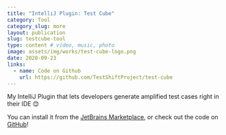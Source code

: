 ```yaml
---
title: "IntelliJ Plugin: Test Cube"
category: Tool
category_slug: more
layout: publication
slug: testcube-tool
type: content # video, music, photo
image: assets/img/works/test-cube-logo.png
date: 2020-09-23
links:
  - name: Code on Github
    url: https://github.com/TestShiftProject/test-cube
---
```


My IntelliJ Plugin that lets developers generate amplified test cases right in their IDE 😊

You can install it from the [JetBrains Marketplace](https://plugins.jetbrains.com/plugin/14678-test-cube), or check out the code on [GitHub](https://github.com/TestShiftProject/test-cube)!
